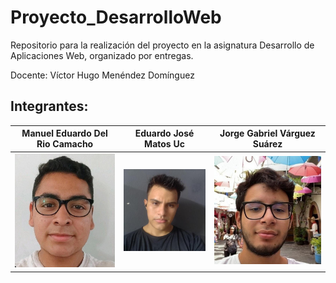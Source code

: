 # Proyecto_DesarrolloWeb
Repositorio para la realización del proyecto en la asignatura Desarrollo de Aplicaciones Web, organizado por entregas.
 

Docente: Víctor Hugo Menéndez Domínguez

## Integrantes:

| Manuel Eduardo Del Rio Camacho | Eduardo José Matos Uc | Jorge Gabriel Várguez Suárez |
|-----------|-----------|-----------|
| ![](https://github.com/Edu343/Proyecto_DesarrolloWeb/blob/Artefactos/imagenes/Eduardo.jpg) | ![](https://github.com/Edu343/Proyecto_DesarrolloWeb/blob/Artefactos/imagenes/Jorge.jpeg)   | ![](https://github.com/Edu343/Proyecto_DesarrolloWeb/blob/Artefactos/imagenes/Matos.jpg)  |

